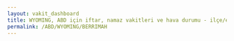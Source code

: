 ```yaml
---
layout: vakit_dashboard
title: WYOMING, ABD için iftar, namaz vakitleri ve hava durumu - ilçe/eyalet seç
permalink: /ABD/WYOMING/BERRIMAH
---
```


<script type="text/javascript">
  var GLOBAL_COUNTRY = 'ABD';
  var GLOBAL_CITY = 'WYOMING';
  var GLOBAL_STATE = 'BERRIMAH';
  var lat = 72;
  var lon = 21;
</script>

